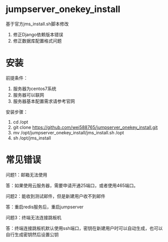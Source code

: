 # jumpserver_onekey_install
基于官方jms_install.sh脚本修改
1. 修正Django依赖版本错误
2. 修正数据库配置格式问题

# 安装
前提条件：
1. 服务器为centos7系统
2. 服务器可以联网
3. 服务器基本配置需求请参考官网

安装步骤：
1. cd /opt
2. git clone https://github.com/wei588765/jumpserver_onekey_install.git
3. mv /opt/jumpserver_onekey_install/jms_install.sh /opt
4. sh /opt/jms_install

# 常见错误
问题1：邮箱无法使用

答：如果使用云服务器，需要申请开通25端口，或者使用465端口。

问题2：能收到测试邮件，但是新建用户收不到邮件

答：重启redis服务后，重启jumpserver

问题3：终端无法连接跳板机

答：终端连接跳板机默认使用ssh端口，密钥在新建用户时可以自动生成，也可以自行生成密钥然后设置公钥

